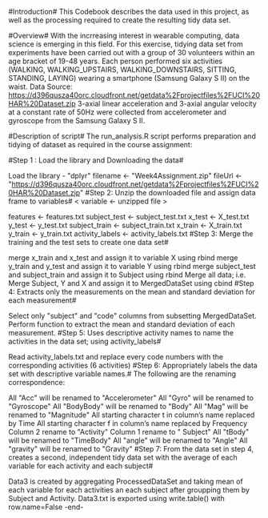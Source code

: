 #Introduction# This Codebook describes the data used in this project, as well as the processing required to create the resulting tidy data set.

#Overview# With the incrreasing interest in wearable computing, data science is emerging in this field. For this exercise, tidying data set from experiments have been carried out with a group of 30 volunteers within an age bracket of 19-48 years. Each person performed six activities (WALKING, WALKING_UPSTAIRS, WALKING_DOWNSTAIRS, SITTING, STANDING, LAYING) wearing a smartphone (Samsung Galaxy S II) on the waist. Data Source: https://d396qusza40orc.cloudfront.net/getdata%2Fprojectfiles%2FUCI%20HAR%20Dataset.zip 3-axial linear acceleration and 3-axial angular velocity at a constant rate of 50Hz were collected from accelerometer and gyroscope from the Samsung Galaxy S II.

#Description of script# The run_analysis.R script performs preparation and tidying of dataset as required in the course assignment:

#Step 1 : Load the library and Downloading the data#

Load the library - "dplyr"
filename <- "Week4Assignment.zip"
fileUrl <- "https://d396qusza40orc.cloudfront.net/getdata%2Fprojectfiles%2FUCI%20HAR%20Dataset.zip"
#Step 2: Unzip the downloaded file and assign data frame to variables# < variable <- unzipped file >

features <- features.txt
subject_test <- subject_test.txt
x_test <- X_test.txt
y_test <- y_test.txt
subject_train <- subject_train.txt
x_train <- X_train.txt
y_train <- y_train.txt
activity_labels <- activity_labels.txt
#Step 3: Merge the training and the test sets to create one data set#

merge x_train and x_test and assign it to variable X using rbind
merge y_train and y_test and assign it to variable Y using rbind
merge subject_test and subject_train and assign it to Subject using rbind
Merge all data; i.e. Merge Subject, Y and X and assign it to MergedDataSet using cbind
#Step 4: Extracts only the measurements on the mean and standard deviation for each measurement#

Select only "subject" and "code" columns from subsetting MergedDataSet.
Perform function to extract the mean and standard deviation of each measurement.
#Step 5: Uses descriptive activity names to name the activities in the data set; using activity_labels#

Read activity_labels.txt and replace every code numbers with the corresponding activities (6 activities)
#Step 6: Appropriately labels the data set with descriptive variable names.# The following are the renaming correspondence:

All "Acc" will be renamed to "Accelerometer"
All "Gyro" will be renamed to "Gyroscope"
All "BodyBody" will be renamed to "Body"
All "Mag" will be renamed to "Magnitude"
All starting character t in column’s name replaced by Time
All starting character f in column’s name replaced by Frequency
Column 2 rename to "Activity"
Column 1 rename to " Subject"
All "tBody" will be renamed to "TimeBody"
All "angle" will be renamed to "Angle"
All "gravity" will be renamed to "Gravity"
#Step 7: From the data set in step 4, creates a second, independent tidy data set with the average of each variable for each activity and each subject#

Data3 is created by aggregating ProcessedDataSet and taking mean of each variable for each activities an each subject after groupping them by Subject and Activity.
Data3.txt is exported using write.table() with row.name=False
-end-
